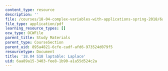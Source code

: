 ```yaml
---
content_type: resource
description: ''
file: /courses/18-04-complex-variables-with-applications-spring-2018/6aa89a153403fee81b90a1a55d524c2a_MIT18_04S18_laptable.pdf
file_type: application/pdf
learning_resource_types: []
ocw_type: OCWFile
parent_title: Study Materials
parent_type: CourseSection
parent_uid: 895a4821-6cfe-cadf-afd6-973524d079f5
resourcetype: Document
title: '18.04 S18 laptable: Laplace'
uid: 6aa89a15-3403-fee8-1b90-a1a55d524c2a
---
```

